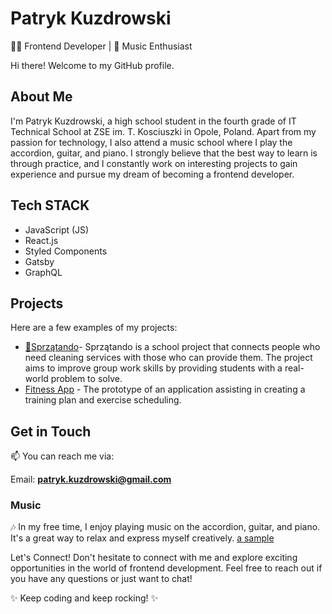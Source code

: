 # Patryk Kuzdrowski
👨‍💻 Frontend Developer | 🎵 Music Enthusiast

Hi there! Welcome to my GitHub profile.

## About Me
I'm Patryk Kuzdrowski, a high school student in the fourth grade of IT Technical School at ZSE im. T. Kosciuszki in Opole, Poland. Apart from my passion for technology, I also attend a music school where I play the accordion, guitar, and piano. I strongly believe that the best way to learn is through practice, and I constantly work on interesting projects to gain experience and pursue my dream of becoming a frontend developer.

## Tech STACK
 - JavaScript (JS)
 - React.js
 - Styled Components
 - Gatsby
 - GraphQL

## Projects
Here are a few examples of my projects:

- [🧹Sprzątando](https://github.com/loudsheep/sprzatando)- Sprzątando is a school project that connects people who need cleaning services with those who can provide them. The project aims to improve group work skills by providing students with a real-world problem to solve.
- [Fitness App](https://github.com/Kuzdra24/fitness-app) - The prototype of an application assisting in creating a training plan and exercise scheduling.

## Get in Touch
📫 You can reach me via:

Email: **patryk.kuzdrowski@gmail.com**

### Music
🎶 In my free time, I enjoy playing music on the accordion, guitar, and piano. It's a great way to relax and express myself creatively. [a sample](https://www.youtube.com/watch?v=gF5LwZ37jaI)

Let's Connect!
Don't hesitate to connect with me and explore exciting opportunities in the world of frontend development. Feel free to reach out if you have any questions or just want to chat!

✨ Keep coding and keep rocking! ✨
